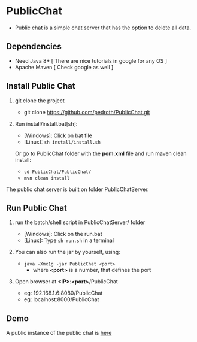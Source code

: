 # PublicChat

 * Public chat is a simple chat server that has the option to delete all data. 

 ## Dependencies
* Need Java 8+ [ There are nice tutorials in google for any OS ]
* Apache Maven [ Check google as well ]

 ## Install Public Chat

1) git clone the project
	* git clone https://github.com/pedroth/PublicChat.git

2) Run install/install.bat[sh]:
    * [Windows]: Click on bat file
    * [Linux]: `sh install/install.sh`

   Or go to PublicChat folder with the **pom.xml** file and run maven clean install:
	* `cd PublicChat/PublicChat/`
	* `mvn clean install`

The public chat server is built on folder PublicChatServer.

## Run Public Chat

1) run the batch/shell script in PublicChatServer/ folder
	* [Windows]: Click on the run.bat
	* [Linux]: Type `sh run.sh` in a terminal

2) You can also run the jar by yourself, using:
	* `java -Xmx1g -jar PublicChat <port>`
		* where **\<port>** is a number, that defines the port 
		
3) Open browser at  **\<IP>**:**\<port>**/PublicChat
	* eg: 192.168.1.6:8080/PublicChat
	* eg: localhost:8000/PublicChat 

## Demo

A public instance of the public chat is [here](http://pedroth.duckdns.org:8080/PublicChat)
